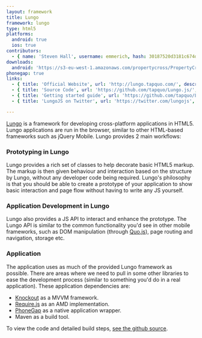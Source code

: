 ```yaml
---
layout: framework
title: Lungo
framework: lungo
type: html5
platforms:
  android: true
  ios: true
contributors:
  - { name: 'Steven Hall', username: emmerich, hash: 30187520d3181c674d7b7ecbcbbf48b1 }
downloads:
  android: 'https://s3-eu-west-1.amazonaws.com/propertycross/PropertyCross-lungo-f8254593eed58871434d7101c67428f719f2b0ec.apk'
phonegap: true
links:
  - { title: 'Official Website', url: 'http://lungo.tapquo.com/', description: 'Lungo''s official website hosts a number of useful resources including its forum and documentation pages.' }
  - { title: 'Source Code', url: 'https://github.com/tapquo/Lungo.js/', description: 'Lungo''s full source code is available on Github. ' }
  - { title: 'Getting started guide', url: 'https://github.com/tapquo/Lungo.js/blob/master/README.md', description: 'A comprehensive introduction to the framework covering all the basics and some more advanced features.' }
  - { title: 'LungoJS on Twitter', url: 'https://twitter.com/lungojs', description: 'The twitter account is no longer active but contains links to a number of projects produced using Lungo.' }

---
```


[Lungo](http://lungo.tapquo.com/) is a framework for developing cross-platform applications in HTML5. Lungo applications are run in the browser, similar to other HTML-based frameworks such as jQuery Mobile. Lungo provides 2 main workflows:

### Prototyping in Lungo

Lungo provides a rich set of classes to help decorate basic HTML5 markup. The markup is then given behaviour and interaction based on the structure by Lungo, without any developer code being required. Lungo's philosophy is that you should be able to create a prototype of your application to show basic interaction and page flow without having to write any JS yourself.

### Application Development in Lungo

Lungo also provides a JS API to interact and enhance the prototype. The Lungo API is similar to the common functionality you'd see in other mobile frameworks, such as DOM manipulation (through [Quo.js](http://quojs.tapquo.com/)), page routing and navigation, storage etc.

### Application

The application uses as much of the provided Lungo framework as possible. There are areas where we need to pull in some other libraries to ease the development process (similar to something you'd do in a real application). These application dependencies are:

 * [Knockout](http://knockoutjs.com/) as a MVVM framework.
 * [Require.js](http://requirejs.org/) as an AMD implementation.
 * [PhoneGap](https://build.phonegap.com/) as a native application wrapper.
 *  Maven as a build tool.
 

To view the code and detailed build steps, <a href='{{ site.githuburl }}/tree/master/lungo'>see the github source</a>.
